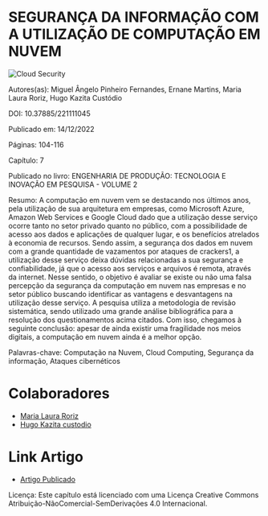 
# SEGURANÇA DA INFORMAÇÃO COM A UTILIZAÇÃO DE COMPUTAÇÃO EM NUVEM

![Cloud Security](https://github.com/MiguelFernandes20/Cloud_Security/assets/81828702/8598380e-eeaa-4b6b-a944-7ae3a9b8140d)

Autores(as): Miguel Ângelo Pinheiro Fernandes, Ernane Martins, Maria Laura Roriz, Hugo Kazita Custódio

DOI: 10.37885/221111045

Publicado em: 14/12/2022

Páginas: 104-116

Capítulo: 7

Publicado no livro: ENGENHARIA DE PRODUÇÃO: TECNOLOGIA E INOVAÇÃO EM PESQUISA - VOLUME 2

Resumo:
A computação em nuvem vem se destacando nos últimos anos, pela utilização de sua arquitetura em empresas, como Microsoft Azure, Amazon Web Services e Google Cloud dado que a utilização desse serviço ocorre tanto no setor privado quanto no público, com a possibilidade de acesso aos dados e aplicações de qualquer lugar, e os benefícios atrelados à economia de recursos. Sendo assim, a segurança dos dados em nuvem com a grande quantidade de vazamentos por ataques de crackers1, a utilização desse serviço deixa dúvidas relacionadas a sua segurança e confiabilidade, já que o acesso aos serviços e arquivos é remota, através da internet. Nesse sentido, o objetivo é avaliar se existe ou não uma falsa percepção da segurança da computação em nuvem nas empresas e no setor público buscando identificar as vantagens e desvantagens na utilização desse serviço. A pesquisa utiliza a metodologia de revisão sistemática, sendo utilizado uma grande análise bibliográfica para a resolução dos questionamentos acima citados. Com isso, chegamos à seguinte conclusão: apesar de ainda existir uma fragilidade nos meios digitais, a computação em nuvem ainda é a melhor opção.

Palavras-chave: Computação na Nuvem, Cloud Computing, Segurança da informação, Ataques cibernéticos

# Colaboradores 

* [Maria Laura Roriz ](https://github.com/mariialauraa) 
* [Hugo Kazita custodio  ](https://github.com/HugoKazita)

# Link Artigo

* [Artigo Publicado](https://downloads.editoracientifica.com.br/articles/221111045.pdf)



Licença: Este capítulo está licenciado com uma Licença Creative Commons Atribuição-NãoComercial-SemDerivações 4.0 Internacional.
